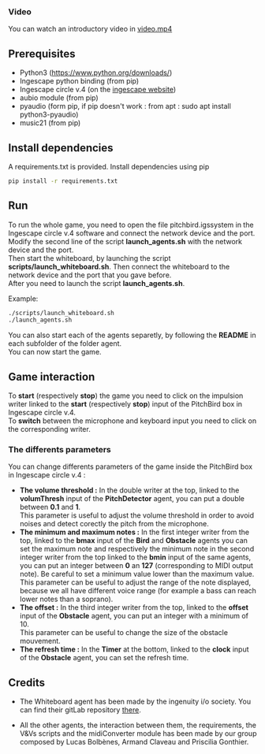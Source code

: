 ### Video

You can watch an introductory video in [video.mp4](video.mp4)

## Prerequisites

- Python3 (https://www.python.org/downloads/)
- Ingescape python binding (from pip)
- Ingescape circle v.4 (on the [ingescape website](https://ingescape.com/get/))
- aubio module (from pip)
- pyaudio (form pip, if pip doesn't work : from apt : sudo apt install python3-pyaudio)
- music21 (from pip)

## Install dependencies

A requirements.txt is provided. Install dependencies using pip

```bash
pip install -r requirements.txt
```

## Run

To run the whole game, you need to open the file pitchbird.igssystem in the Ingescape circle v.4 software and connect the network device and the port.\
Modify the second line of the script **launch_agents.sh** with the network device and the port.\
Then start the whiteboard, by launching the script **scripts/launch_whiteboard.sh**. Then connect the whiteboard to the network device and the port that you gave before.\
After you need to launch the script **launch_agents.sh**.

Example:

```bash
./scripts/launch_whiteboard.sh
./launch_agents.sh
```

You can also start each of the agents separetly, by following the **README** in each subfolder of the folder agent.\
You can now start the game.

## Game interaction

To **start** (respectively **stop**) the game you need to click on the impulsion writer linked to the **start** (respectively **stop**) input of the PitchBird box in Ingescape circle v.4.\
To **switch** between the microphone and keyboard input you need to click on the corresponding writer.

### The differents parameters

You can change differents parameters of the game inside the PitchBird box in Ingescape circle v.4 :

- **The volume threshold :** In the double writer at the top, linked to the **volumThresh** input of the **PitchDetector** agent, you can put a double between **0.1** and **1**.\
  This parameter is useful to adjust the volume threshold in order to avoid noises and detect corectly the pitch from the microphone.
- **The minimum and maximum notes :** In the first integer writer from the top, linked to the **bmax** input of the **Bird** and **Obstacle** agents you can set the maximum note and respectively the minimum note in the second integer writer from the top linked to the **bmin** input of the same agents, you can put an integer between **0** an **127** (corresponding to MIDI output note). Be careful to set a minimum value lower than the maximum value.\
  This parameter can be useful to adjust the range of the note displayed, because we all have different voice range (for example a bass can reach lower notes than a soprano).
- **The offset :** In the third integer writer from the top, linked to the **offset** input of the **Obstacle** agent, you can put an integer with a minimum of 10.\
  This parameter can be useful to change the size of the obstacle mouvement.
- **The refresh time :** In the **Timer** at the bottom, linked to the **clock** input of the **Obstacle** agent, you can set the refresh time.

## Credits

- The Whiteboard agent has been made by the ingenuity i/o society. You can find their gitLab repository [there](https://gitlab.ingescape.com/learn/whiteboard).

- All the other agents, the interaction between them, the requirements, the V&Vs scripts and the midiConverter module has been made by our group composed by Lucas Bolbènes, Armand Claveau and Priscilia Gonthier.
